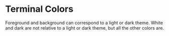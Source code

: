 # Terminal Colors

Foreground and background can correspond to a light or dark theme. White and dark are not relative to a light or dark theme, but all the other colors are.

